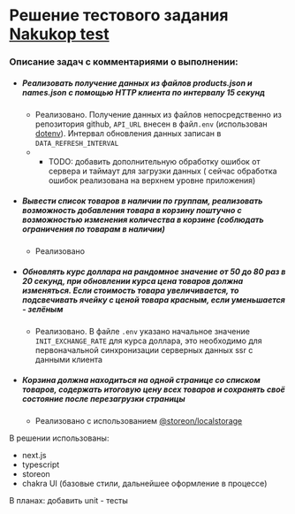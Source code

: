 # Решение тестового задания [Nakukop test](https://github.com/nakukop/test)


### Описание задач с комментариями о выполнении:
 - ##### Реализовать получение данных из файлов products.json и names.json с помощью HTTP клиента по интервалу 15 секунд
    - Реализовано. Получение данных из файлов  непосредственно из репозитория github, `API_URL` внесен в файл`.env` (использован [dotenv](https://www.npmjs.com/package/dotenv)). Интервал обновления данных записан в `DATA_REFRESH_INTERVAL`
    - - TODO: добавить дополнительную обработку ошибок от сервера и таймаут для загрузки данных ( сейчас обработка ошибок реализована на верхнем уровне приложения)
 - ##### Вывести список товаров в наличии по группам, реализовать возможность добавления товара в корзину поштучно с возможностью изменения количества в корзине (соблюдать ограничения по товарам в наличии)
    - Реализовано
 - ##### Обновлять курс доллара на рандомное значение от 50 до 80 раз в 20 секунд, при обновлении курса цена товаров должна изменяться. Если стоимость товара увеличивается, то подсвечивать ячейку с ценой товара красным, если уменьшается - зелёным
    - Реализовано. В файле `.env` указано начальное значение `INIT_EXCHANGE_RATE` для курса доллара, это необходимо для первоначальной синхронизации серверных данных ssr с данными клиента 
 - ##### Корзина должна находиться на одной странице со списком товаров, содержать итоговую цену всех товаров и сохранять своё состояние после перезагрузки страницы
    - Реализовано с использованием [@storeon/localstorage](https://github.com/storeon/localstorage)
    
В решении использованы:
- next.js
- typescript
- storeon
- chakra UI (базовые стили, дальнейшее оформление в процессе)
    
В планах: добавить unit - тесты

